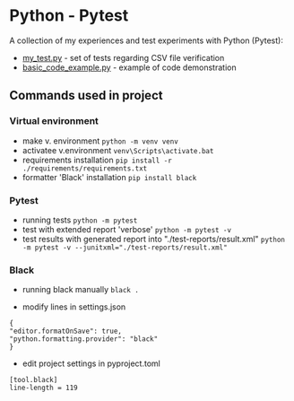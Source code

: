 # Python - Pytest

A collection of my experiences and test experiments with Python (Pytest):  
- [my_test.py](https://github.com/fiszym/Pytest_Automated_Testing/blob/ec38a689568d518c8f200f19fa589b38f1aa1e04/my_test.py) - set of tests regarding CSV file verification
- [basic_code_example.py](https://github.com/fiszym/Pytest_Automated_Testing/blob/fa02f8a587083143b7503e6ea3ae92cce3970b0c/basic_code_example.py) - example of code demonstration

## Commands used in project

### Virtual environment

- make v. environment
  `python -m venv venv`
- activatee v.environment
  `venv\Scripts\activate.bat`
- requirements installation
  `pip install -r ./requirements/requirements.txt`
- formatter 'Black' installation
  `pip install black`

### Pytest

- running tests
  `python -m pytest`
- test with extended report 'verbose'
  `python -m pytest -v`
- test results with generated report into "./test-reports/result.xml"
  `python -m pytest -v --junitxml="./test-reports/result.xml"`

### Black

- running black manually
  `black . `

- modify lines in settings.json

```
{
"editor.formatOnSave": true,
"python.formatting.provider": "black"
}
```

- edit project settings in pyproject.toml

```
[tool.black]
line-length = 119
```
